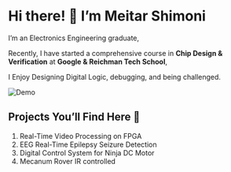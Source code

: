 # Hi there! 👋 I’m Meitar Shimoni

I’m an Electronics Engineering graduate,

Recently, I have started a comprehensive course in **Chip Design & Verification** at **Google & Reichman Tech School**,

I Enjoy Designing Digital Logic, debugging, and being challenged.

![Demo](Arduino-Mecanum-Rover/images/ChipGif.gif)



## Projects You’ll Find Here 🚀 
1. Real-Time Video Processing on FPGA
2. EEG Real-Time Epilepsy Seizure Detection
3. Digital Control System for Ninja DC Motor
4. Mecanum Rover IR controlled
